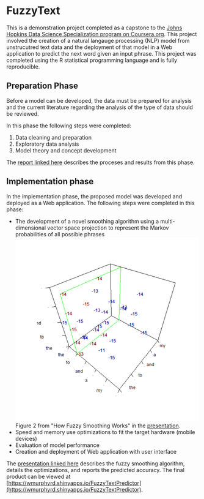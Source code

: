 # FuzzyText
This is a demonstration project completed as a capstone to the [Johns Hopkins Data Science Specialization program on Coursera.org](https://www.coursera.org/specializations/jhudatascience). This project involved the creation of a natural langauge processing (NLP) model from unstrucutred text data and the deployment of that model in a Web application to predict the next word given an input phrase. This project was completed using the R statistical programming language and is fully reproducible. 

## Preparation Phase
Before a model can be developed, the data must be prepared for analysis and the current literature regarding the analysis of the type of data should be reviewed. 

In this phase the following steps were completed:

1. Data cleaning and preparation
2. Exploratory data analysis
3. Model theory and concept development

The [report linked here](http://rpubs.com/wmurphyrd/97195) describes the proceses and results from this phase. 

## Implementation phase
In the implementation phase, the proposed model was developed and deployed as a Web application. The following steps were completed in this phase:

* The development of a novel smoothing algorithm using a multi-dimensional vector space projection to represent the Markov probabilities of all possible phrases
![Accessing a plane of probabilities to smooth over an unkown combination of words](fuzzytextprediction-figure/f-2.png)
Figure 2 from "How Fuzzy Smoothing Works" in the [presentation](http://rpubs.com/wmurphyrd/fuzzytext). 
* Speed and memory use optimizations to fit the target hardware (mobile devices)
* Evaluation of model performance
* Creation and deployment of Web application with user interface

The [presentation linked here](http://rpubs.com/wmurphyrd/fuzzytext) describes the fuzzy smoothing algorithm, details the optimizations, and reports the predicted accuracy. The final product can be viewed at [https://wmurphyrd.shinyapps.io/FuzzyTextPredictor](https://wmurphyrd.shinyapps.io/FuzzyTextPredictor). 


